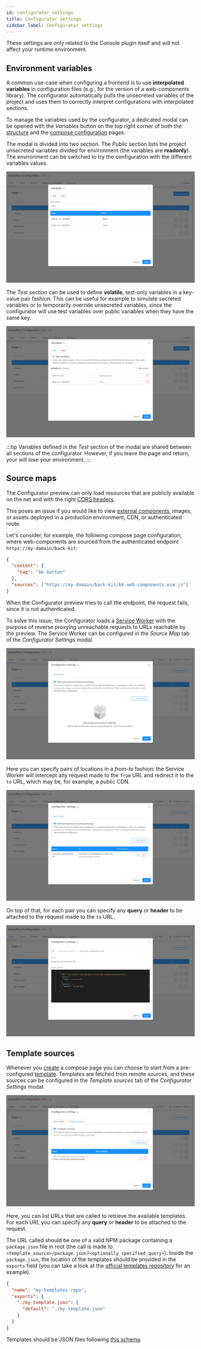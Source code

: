 ```yaml
---
id: configurator_settings
title: Configurator settings
sidebar_label: Configurator settings
---
```


<!--
WARNING: this file was automatically generated by Mia-Platform Doc Aggregator.
DO NOT MODIFY IT BY HAND.
Instead, modify the source file and run the aggregator to regenerate this file.
-->

These settings are only related to the Console plugin itself and will not affect your runtime environment. 

## Environment variables

A common use-case when configuring a frontend is to use **interpolated variables** in configuration files (e.g., for the version of a web-components library). The configurator automatically pulls the unsecreted variables of the project and uses them to correctly interpret configurations with interpolated sections.

To manage the variables used by the configurator, a dedicated modal can be opened with the *Variables* button on the top right corner of both the [structure](/microfrontend-composer/composer/10_structure.md) and the [compose configuration](/microfrontend-composer/composer/20_compose_pages.md) pages.

The modal is divided into two section. The *Public* section lists the project unsecreted variables divided for environment (the variables are **readonly**). The environment can be switched to try the configuration with the different variables values.

![Environment modal public tab](img/environment_public-tab.png)

The *Test* section can be used to define **volatile**, test-only variables in a key-value pair fashion. This can be useful for example to simulate secreted variables or to temporarily override unsecreted variables, since the configurator will use test variables over public variables when they have the same key.

![Environment modal test tab](img/environment_test-tab.png)

:::tip
Variables defined in the *Test* section of the modal are shared between all sections of the configurator. However, if you leave the page and return, your will lose your environment.
:::

## Source maps

The Configurator preview can only load resources that are publicly available on the net and with the right [CORS headers](https://developer.mozilla.org/en-US/docs/Web/HTTP/CORS). 

This poses an issue if you would like to view [external components](/microfrontend-composer/external-components/overview.md), images, or assets deployed in a production environment, CDN, or authenticated route.

Let's consider, for example, the following compose page configuration, where web-components are sourced from the authenticated endpoint `https://my-domain/back-kit`:

```json
{
  "content": {
    "tag": "bk-button"
  },
  "sources": ["https://my-domain/back-kit/bk-web-components.esm.js"]
}
```

When the Configurator preview tries to call the endpoint, the request fails, since it is not authenticated.

To solve this issue, the Configurator loads a [Service Worker](https://developer.mozilla.org/en-US/docs/Web/API/Service_Worker_API) with the purpose of reverse proxying unreachable requests to URLs reachable by the preview. The Service Worker can be configured in the _Source Map_ tab of the _Configurator Settings_ modal.

![Source map tab](img/configurator-settings_source-map.png)

Here you can specify pairs of locations in a _from-to_ fashion: the Service Worker will intercept any request made to the `from` URL and redirect it to the `to` URL, which may be, for example, a public CDN.

![Source map source](img/configurator-settings_source-map-source.png)

On top of that, for each pair you can specify any **query** or **header** to be attached to the request made to the `to` URL.

![Source map fetch options](img/configurator-settings_source-map-fetch-options.png)

## Template sources

Whenever you [create](/microfrontend-composer/composer/10_structure.md#create-new-page) a compose page you can choose to start from a pre-configured [template](/microfrontend-composer/composer/20_compose_pages.md#templates). Templates are fetched from remote sources, and these sources can be configured in the _Template sources_ tab of the _Configurator Settings_ modal.

![Template sources](img/configurator-settings_template-sources.png)

Here, you can list URLs that are called to retrieve the available templates. For each URL you can specify any **query** or **header** to be attached to the request.

The URL called should be one of a valid NPM package containing a `package.json` file in root (the call is made to `<template_source>/package.json?<optionally_specified_query>`). Inside the `package.json`, the location of the templates should be provided in the `exports` field (you can take a look at the [official templates repository](https://github.com/micro-lc/back-kit/tree/main/packages/templates) for an example).

```json
{
  "name": "my-templates-repo",
  "exports": {
    "./my-template.json": {
      "default": "./my-template.json"
    }
  }
}
```

Templates should be JSON files following [this schema](https://raw.githubusercontent.com/micro-lc/back-kit/main/packages/engine/schemas/template.schema.json).
